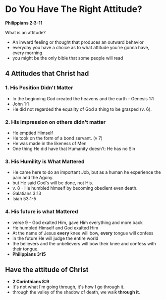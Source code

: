 # Do You Have The Right Attitude?
**Philippians 2:3-11**

What is an attitude?
- An inward feeling or thought that produces an outward behavior
- everyday you have a choice as to what attitude you're gonna have, every morning.
- you might be the only bible that some people will read

## 4 Attitudes that Christ had
### 1. His Position Didn't Matter
- In the beginning God created the heavens and the earth - Genesis 1:1
- John 1:1
- He did not regarded the equality of God a thing to be grasped (v. 6).
### 2. His impression on others didn't matter
- He emptied Himself 
- He took on the form of a bond servant. (v 7)
- He was made in the likeness of Men
- One thing He did have that Humanity doesn't: He has no Sin

### 3. His Humility is What Mattered
- He came here to do an important Job, but as a human he experience the pain and the Agony.
- but He said God's will be done, not His.
- v. 8 - He humbled himself by becoming obedient even death.
- Galatians 3:13
- Isiah 53:1-5
### 4. His future is what Mattered
- verse 9 - God exalted Him, gave Him everything and more back
- He humbled Himself and God exalted Him
- At the name of Jesus **every** knee will bow, **every** tongue will confess
- in the future He will judge the entire world
- the believers and the unbelievers will bow their knee and confess with their tongue.
- **Philippians 3:15**
## Have the attitude of Christ
- **2 Corinthians 8:9**
- It's not what I'm going through, it's how I go through it.
- through the valley of the shadow of death, we walk **through it**.